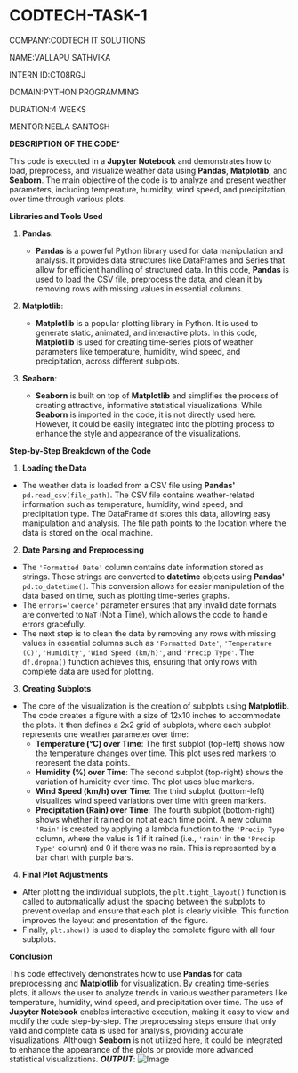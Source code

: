 # CODTECH-TASK-1
COMPANY:CODTECH IT SOLUTIONS

NAME:VALLAPU SATHVIKA

INTERN ID:CT08RGJ

DOMAIN:PYTHON PROGRAMMING

DURATION:4 WEEKS

MENTOR:NEELA SANTOSH

  **DESCRIPTION OF THE CODE***

This code is executed in a **Jupyter Notebook** and demonstrates how to load, preprocess, and visualize weather data using **Pandas**, **Matplotlib**, and **Seaborn**. The main objective of the code is to analyze and present weather parameters, including temperature, humidity, wind speed, and precipitation, over time through various plots.


 **Libraries and Tools Used**

1. **Pandas**: 
   - **Pandas** is a powerful Python library used for data manipulation and analysis. It provides data structures like DataFrames and Series that allow for efficient handling of structured data. In this code, **Pandas** is used to load the CSV file, preprocess the data, and clean it by removing rows with missing values in essential columns.
   
2. **Matplotlib**:
   - **Matplotlib** is a popular plotting library in Python. It is used to generate static, animated, and interactive plots. In this code, **Matplotlib** is used for creating time-series plots of weather parameters like temperature, humidity, wind speed, and precipitation, across different subplots.

3. **Seaborn**:
   - **Seaborn** is built on top of **Matplotlib** and simplifies the process of creating attractive, informative statistical visualizations. While **Seaborn** is imported in the code, it is not directly used here. However, it could be easily integrated into the plotting process to enhance the style and appearance of the visualizations.

 **Step-by-Step Breakdown of the Code**

 1. **Loading the Data**
   - The weather data is loaded from a CSV file using **Pandas'** `pd.read_csv(file_path)`. The CSV file contains weather-related information such as temperature, humidity, wind speed, and precipitation type. The DataFrame `df` stores this data, allowing easy manipulation and analysis. The file path points to the location where the data is stored on the local machine.

 2. **Date Parsing and Preprocessing**
   - The `'Formatted Date'` column contains date information stored as strings. These strings are converted to **datetime** objects using **Pandas'** `pd.to_datetime()`. This conversion allows for easier manipulation of the data based on time, such as plotting time-series graphs.
   - The `errors='coerce'` parameter ensures that any invalid date formats are converted to `NaT` (Not a Time), which allows the code to handle errors gracefully.
   - The next step is to clean the data by removing any rows with missing values in essential columns such as `'Formatted Date'`, `'Temperature (C)'`, `'Humidity'`, `'Wind Speed (km/h)'`, and `'Precip Type'`. The `df.dropna()` function achieves this, ensuring that only rows with complete data are used for plotting.
 3. **Creating Subplots**
   - The core of the visualization is the creation of subplots using **Matplotlib**. The code creates a figure with a size of 12x10 inches to accommodate the plots. It then defines a 2x2 grid of subplots, where each subplot represents one weather parameter over time:
     - **Temperature (°C) over Time**: The first subplot (top-left) shows how the temperature changes over time. This plot uses red markers to represent the data points.
     - **Humidity (%) over Time**: The second subplot (top-right) shows the variation of humidity over time. The plot uses blue markers.
     - **Wind Speed (km/h) over Time**: The third subplot (bottom-left) visualizes wind speed variations over time with green markers.
     - **Precipitation (Rain) over Time**: The fourth subplot (bottom-right) shows whether it rained or not at each time point. A new column `'Rain'` is created by applying a lambda function to the `'Precip Type'` column, where the value is 1 if it rained (i.e., `'rain'` in the `'Precip Type'` column) and 0 if there was no rain. This is represented by a bar chart with purple bars.

 4. **Final Plot Adjustments**
   - After plotting the individual subplots, the `plt.tight_layout()` function is called to automatically adjust the spacing between the subplots to prevent overlap and ensure that each plot is clearly visible. This function improves the layout and presentation of the figure.
   - Finally, `plt.show()` is used to display the complete figure with all four subplots.

 **Conclusion**

This code effectively demonstrates how to use **Pandas** for data preprocessing and **Matplotlib** for visualization. By creating time-series plots, it allows the user to analyze trends in various weather parameters like temperature, humidity, wind speed, and precipitation over time. The use of **Jupyter Notebook** enables interactive execution, making it easy to view and modify the code step-by-step. The preprocessing steps ensure that only valid and complete data is used for analysis, providing accurate visualizations. Although **Seaborn** is not utilized here, it could be integrated to enhance the appearance of the plots or provide more advanced statistical visualizations.
***OUTPUT***: ![Image](https://github.com/user-attachments/assets/09f4b32e-8a11-47f2-87dd-d0949e5da114)


